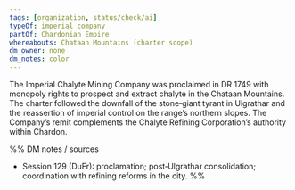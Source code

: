 ```yaml
---
tags: [organization, status/check/ai]
typeOf: imperial company
partOf: Chardonian Empire
whereabouts: Chataan Mountains (charter scope)
dm_owner: none
dm_notes: color
---
```


The Imperial Chalyte Mining Company was proclaimed in DR 1749 with monopoly rights to prospect and extract chalyte in the Chataan Mountains. The charter followed the downfall of the stone‑giant tyrant in Ulgrathar and the reassertion of imperial control on the range’s northern slopes. The Company’s remit complements the Chalyte Refining Corporation’s authority within Chardon.

%%
DM notes / sources
- Session 129 (DuFr): proclamation; post‑Ulgrathar consolidation; coordination with refining reforms in the city.
%%
